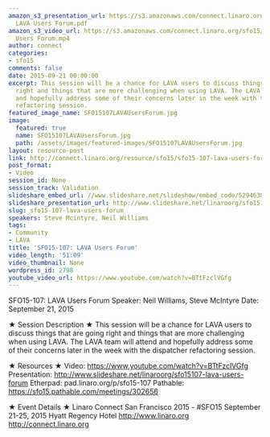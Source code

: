 ```yaml
---
amazon_s3_presentation_url: https://s3.amazonaws.com/connect.linaro.org/sfo15/Presentations/09-21-Monday/SFO15-107-
  LAVA Users Forum.pdf
amazon_s3_video_url: https://s3.amazonaws.com/connect.linaro.org/sfo15/Videos/09-21-Monday/SFO15-107Lava
  Users Forum.mp4
author: connect
categories:
- sfo15
comments: false
date: 2015-09-21 00:00:00
excerpt: This session will be a chance for LAVA users to discuss things that are going
  right and things that are more challenging when using LAVA. The LAVA team will attend
  and hopefully address some of their concerns later in the week with the dispatcher
  refactoring session.
featured_image_name: SFO15107LAVAUsersForum.jpg
image:
  featured: true
  name: SFO15107LAVAUsersForum.jpg
  path: /assets/images/featured-images/SFO15107LAVAUsersForum.jpg
layout: resource-post
link: http://connect.linaro.org/resource/sfo15/sfo15-107-lava-users-forum/
post_format:
- Video
session_id: None
session_track: Validation
slideshare_embed_url: //www.slideshare.net/slideshow/embed_code/52946383
slideshare_presentation_url: http://www.slideshare.net/linaroorg/sfo15107-lava-users-forum
slug: sfo15-107-lava-users-forum
speakers: Steve Mcintyre, Neil Williams
tags:
- Community
- LAVA
title: 'SFO15-107: LAVA Users Forum'
video_length: '51:09'
video_thumbnail: None
wordpress_id: 2798
youtube_video_url: https://www.youtube.com/watch?v=BTtFzclVGfg
---
```


SFO15-107: LAVA Users Forum
Speaker: Neil Williams, Steve McIntyre
Date: September 21, 2015

★ Session Description ★
This session will be a chance for LAVA users to discuss things that are going right and things that are more challenging when using LAVA. The LAVA team will attend and hopefully address some of their concerns later in the week with the dispatcher refactoring session.

★ Resources ★ 
Video: https://www.youtube.com/watch?v=BTtFzclVGfg
Presentation:  http://www.slideshare.net/linaroorg/sfo15107-lava-users-forum
Etherpad: pad.linaro.org/p/sfo15-107
Pathable: https://sfo15.pathable.com/meetings/302656    


★ Event Details ★ 
Linaro Connect San Francisco 2015 - #SFO15 
September 21-25, 2015 
Hyatt Regency Hotel 
http://www.linaro.org
http://connect.linaro.org